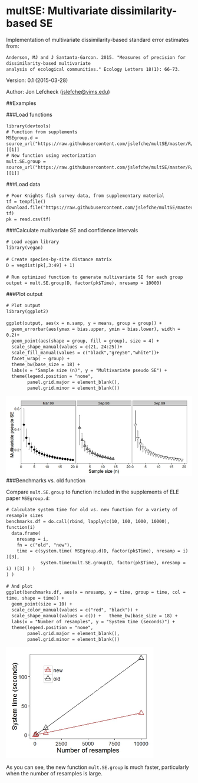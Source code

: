 # multSE: Multivariate dissimilarity-based SE

  Implementation of multivariate dissimilarity-based standard error estimates from:

    Anderson, MJ and J Santanta-Garcon. 2015. "Measures of precision for dissimilarity-based multivariate
    analysis of ecological communities." Ecology Letters 18(1): 66-73.
    
Version: 0.1 (2015-03-28)

Author: Jon Lefcheck (jslefche@vims.edu)

##Examples

###Load functions
```
library(devtools)
# Function from supplements
MSEgroup.d = source_url("https://raw.githubusercontent.com/jslefche/multSE/master/R/MSEgroup_d.R")[[1]]
# New function using vectorization
mult.SE.group = source_url("https://raw.githubusercontent.com/jslefche/multSE/master/R/mult_SE_group.R")[[1]]
```
###Load data
```
# Poor Knights fish survey data, from supplementary material
tf = tempfile()
download.file("https://raw.githubusercontent.com/jslefche/multSE/master/data/PoorKnights.csv", tf)
pk = read.csv(tf)
```
###Calculate multivariate SE and confidence intervals
```
# Load vegan library
library(vegan)

# Create species-by-site distance matrix
D = vegdist(pk[,3:49] + 1)

# Run optimized function to generate multivariate SE for each group
output = mult.SE.group(D, factor(pk$Time), nresamp = 10000)
```
###Plot output
```
# Plot output
library(ggplot2)

ggplot(output, aes(x = n.samp, y = means, group = group)) +
  geom_errorbar(aes(ymax = bias.upper, ymin = bias.lower), width = 0.2)+
  geom_point(aes(shape = group, fill = group), size = 4) + 
  scale_shape_manual(values = c(21, 24:25))+
  scale_fill_manual(values = c("black","grey50","white"))+
  facet_wrap( ~ group) +
  theme_bw(base_size = 18) +
  labs(x = "Sample size (n)", y = "Multivariate pseudo SE") +
  theme(legend.position = "none", 
        panel.grid.major = element_blank(), 
        panel.grid.minor = element_blank())
```
![multSE plot](https://github.com/jslefche/jslefche.github.io/blob/master/img/multSE_plot.jpeg?raw=true)
###Benchmarks vs. old function

Compare `mult.SE.group` to function included in the supplements of ELE paper `MSEgroup.d`:

```
# Calculate system time for old vs. new function for a variety of resample sizes 
benchmarks.df = do.call(rbind, lapply(c(10, 100, 1000, 10000), function(i)
  data.frame(
    nresamp = i,
    fn = c("old", "new"),
    time = c(system.time( MSEgroup.d(D, factor(pk$Time), nresamp = i) )[3],
             system.time(mult.SE.group(D, factor(pk$Time), nresamp = i) )[3] ) )
) )

# And plot
ggplot(benchmarks.df, aes(x = nresamp, y = time, group = time, col = time, shape = time)) +
  geom_point(size = 10) +
  scale_color_manual(values = c("red", "black")) + 
  scale_shape_manual(values = c()) +   theme_bw(base_size = 18) +
  labs(x = "Number of resamples", y = "System time (seconds)") +
  theme(legend.position = "none", 
        panel.grid.major = element_blank(), 
        panel.grid.minor = element_blank())
```
![multSE benchmark plot](https://github.com/jslefche/jslefche.github.io/blob/master/img/multSE_benchmark.jpeg?raw=true)

As you can see, the new function `mult.SE.group` is much faster, particularly when the number of resamples is large.
